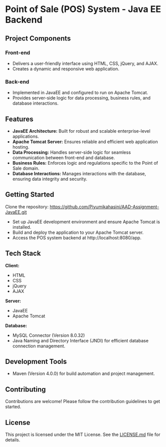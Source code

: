 Point of Sale (POS) System - Java EE Backend
============================================
Project Components
------------------
### Front-end
*   Delivers a user-friendly interface using HTML, CSS, jQuery, and AJAX.
*   Creates a dynamic and responsive web application.
### Back-end
*   Implemented in JavaEE and configured to run on Apache Tomcat.
*   Provides server-side logic for data processing, business rules, and database interactions.
  
Features
--------
*   **JavaEE Architecture:** Built for robust and scalable enterprise-level applications.
*   **Apache Tomcat Server:** Ensures reliable and efficient web application hosting.
*   **Data Processing:** Handles server-side logic for seamless communication between front-end and database.
*   **Business Rules:** Enforces logic and regulations specific to the Point of Sale domain.
*   **Database Interactions:** Manages interactions with the database, ensuring data integrity and security.

Getting Started
---------------
Clone the repository: https://github.com/Piyumikahasini/AAD-Assignment-JavaEE.git
*   Set up JavaEE development environment and ensure Apache Tomcat is installed.
*   Build and deploy the application to your Apache Tomcat server.
*   Access the POS system backend at http://localhost:8080/app.

  
Tech Stack
----------
**Client:**
* HTML
* CSS
* jQuery
* AJAX

**Server:**
* JavaEE
* Apache Tomcat

**Database:**
*   MySQL Connector (Version 8.0.32)
*   Java Naming and Directory Interface (JNDI) for efficient database connection management.

Development Tools
-----------------
*   Maven (Version 4.0.0) for build automation and project management.

Contributing
-----------------
Contributions are welcome! Please follow the contribution guidelines to get started.

License
-----------------
This project is licensed under the MIT License. See the [LICENSE.md](https://github.com/Piyumikahasini/AAD-Assignment-JavaEE/blob/master/LICENSE) file for details.



